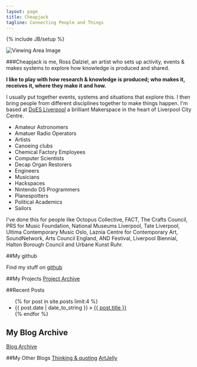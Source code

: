 ```yaml
---
layout: page
title: Cheapjack
tagline: Connecting People and Things 
---
```

{% include JB/setup %}

![Viewing Area Image](http://33.media.tumblr.com/fd1af59a2d9c5b5bbaa92467c8218b1a/tumblr_inline_mte05um05M1qa02bl.jpg)

###Cheapjack is me, Ross Dalziel, an artist who sets up activity, events & makes systems to explore how knowledge is produced and shared. 

**I like to play with how research & knowledge is produced; who makes it, receives it, where they make it and how.**

I usually put together events, systems and situations that explore this. I then bring people from different disciplines together to make things happen. I'm based at [DoES Liverpool](http://doesliverpool.com/) a brilliant Makerspace in the heart of Liverpool City Centre. 

 * Amateur Astronomers
 * Amatuer Radio Operators
 * Artists
 * Canoeing clubs
 * Chemical Factory Employees
 * Computer Scientists
 * Decap Organ Restorers 
 * Engineers
 * Musicians
 * Hackspaces
 * Nintendo DS Programmers
 * Planespotters
 * Political Academics
 * Sailors

I've done this for people like Octopus Collective, FACT, The Crafts Council, PRS for Music Foundation, National Museums Liverpool, Tate Liverpool, Ultima Contemporary Music Oslo, Laznia Centre for Contemporary Art, SoundNetwork, Arts Council England, AND Festival, Liverpool Biennial, Halton Borough Council and Urbane Kunst Ruhr.

##My github

Find my stuff on [github](https://github.com/cheapjack)

##My Projects
[Project Archive](/pages.html)

##Recent Posts

<ul class="posts">
  {% for post in site.posts limit:4 %}
    <li><span>{{ post.date | date_to_string }}</span> &raquo; <a href="{{ BASE_PATH }}{{ post.url }}">{{ post.title }}</a></li>
  {% endfor %}
</ul>

## My Blog Archive
[Blog Archive](/archive.html)

##My Other Blogs
[Thinking & quoting](http://cheapjack.tumblr.com)
[ArtJelly](http://artjelly.tumblr.com)

